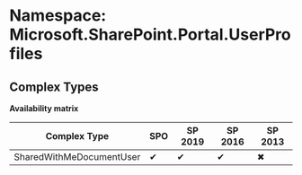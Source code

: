 # Namespace: Microsoft.SharePoint.Portal.UserProfiles

## Complex Types

**Availability matrix**

Complex Type | SPO | SP 2019 | SP 2016 | SP 2013
----------|-----|---------|---------|--------
SharedWithMeDocumentUser | ✔ | ✔ | ✔ | ✖
